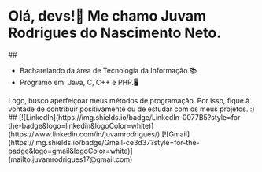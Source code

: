 <h1>Olá, devs!👋 Me chamo Juvam Rodrigues do Nascimento Neto.</h1>
##
<ul>
  <li>Bacharelando da área de Tecnologia da Informação.📚</li>
  <li>Programo em: Java, C, C++ e PHP.🖥️</li>
</ul>  
Logo, busco aperfeiçoar meus métodos de programação. Por isso, fique à vontade de contribuir positivamente ou de estudar 
com os meus projetos. :)
##
[![LinkedIn](https://img.shields.io/badge/LinkedIn-0077B5?style=for-the-badge&logo=linkedin&logoColor=white)](https://www.linkedin.com/in/juvamrodrigues/)
[![Gmail](https://img.shields.io/badge/Gmail-ce3d37?style=for-the-badge&logo=gmail&logoColor=white)](mailto:juvamrodrigues17@gmail.com)

